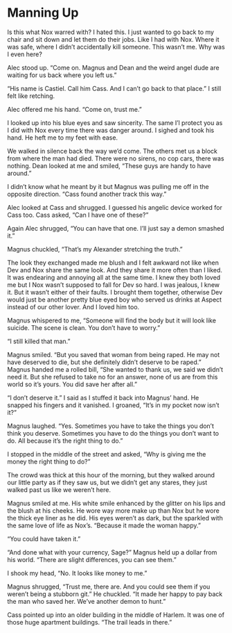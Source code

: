 # Manning Up

Is this what Nox warred with? I hated this. I just wanted to go back to my chair and sit down and let them do their jobs. Like I had with Nox. Where it was safe, where I didn’t accidentally kill someone. This wasn’t me. Why was I even here?

Alec stood up. “Come on. Magnus and Dean and the weird angel dude are waiting for us back where you left us.”

“His name is Castiel. Call him Cass. And I can’t go back to that place.” I still felt like retching.

Alec offered me his hand. “Come on, trust me.”

I looked up into his blue eyes and saw sincerity. The same I’l protect you as I did with Nox every time there was danger around. I sighed and took his hand. He heft me to my feet with ease.

We walked in silence back the way we’d come. The others met us a block from where the man had died. There were no sirens, no cop cars, there was nothing. Dean looked at me and smiled, “These guys are handy to have around.”

I didn’t know what he meant by it but Magnus was pulling me off in the opposite direction. “Cass found another track this way.”

Alec looked at Cass and shrugged. I guessed his angelic device worked for Cass too. Cass asked, “Can I have one of these?”

Again Alec shrugged, “You can have that one. I’ll just say a demon smashed it.”

Magnus chuckled, “That’s my Alexander stretching the truth.”

The look they exchanged made me blush and I felt awkward not like when Dev and Nox share the same look. And they share it more often than I liked. It was endearing and annoying all at the same time. I knew they both loved me but I Nox wasn’t supposed to fall for Dev so hard. I was jealous, I knew it. But it wasn’t either of their faults. I brought them together, otherwise Dev would just be another pretty blue eyed boy who served us drinks at Aspect instead of our other lover. And I loved him too.

Magnus whispered to me, “Someone will find the body but it will look like suicide. The scene is clean. You don’t have to worry.”

“I still killed that man.”

Magnus smiled. “But you saved that woman from being raped. He may not have deserved to die, but she definitely didn’t deserve to be raped.” Magnus handed me a rolled bill, “She wanted to thank us, we said we didn’t need it. But she refused to take no for an answer, none of us are from this world so it’s yours. You did save her after all.”

“I don’t deserve it.” I said as I stuffed it back into Magnus’ hand. He snapped his fingers and it vanished. I groaned, “It’s in my pocket now isn’t it?”

Magnus laughed. “Yes. Sometimes you have to take the things you don’t think you deserve. Sometimes you have to do the things you don’t want to do. All because it’s the right thing to do.”

I stopped in the middle of the street and asked, “Why is giving me the money the right thing to do?”

The crowd was thick at this hour of the morning, but they walked around our little party as if they saw us, but we didn’t get any stares, they just walked past us like we weren’t here.

Magnus smiled at me. His white smile enhanced by the glitter on his lips and the blush at his cheeks. He wore way more make up than Nox but he wore the thick eye liner as he did. His eyes weren’t as dark, but the sparkled with the same love of life as Nox’s. “Because it made the woman happy.”

“You could have taken it.”

“And done what with your currency, Sage?” Magnus held up a dollar from his world. “There are slight differences, you can see them.”

I shook my head, “No. It looks like money to me.”

Magnus shrugged, “Trust me, there are. And you could see them if you weren’t being a stubborn git.” He chuckled. “It made her happy to pay back the man who saved her. We’ve another demon to hunt.”

Cass pointed up into an older building in the middle of Harlem. It was one of those huge apartment buildings. “The trail leads in there.”

